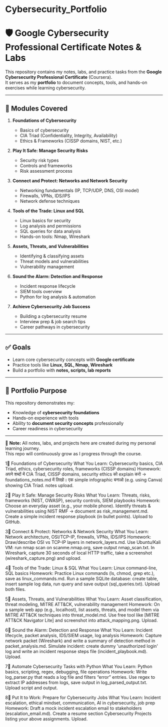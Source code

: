 # Cybersecurity_Portfolio
# 🛡️ Google Cybersecurity Professional Certificate Notes & Labs  

This repository contains my notes, labs, and practice tasks from the **Google Cybersecurity Professional Certificate** (Coursera).  
It serves as my **portfolio** to document concepts, tools, and hands-on exercises while learning cybersecurity.  


---

## 📘 Modules Covered  

1. **Foundations of Cybersecurity**  
   - Basics of cybersecurity  
   - CIA Triad (Confidentiality, Integrity, Availability)  
   - Ethics & Frameworks (CISSP domains, NIST, etc.)  

2. **Play It Safe: Manage Security Risks**  
   - Security risk types  
   - Controls and frameworks  
   - Risk assessment process  

3. **Connect and Protect: Networks and Network Security**  
   - Networking fundamentals (IP, TCP/UDP, DNS, OSI model)  
   - Firewalls, VPNs, IDS/IPS  
   - Network defense techniques  

4. **Tools of the Trade: Linux and SQL**  
   - Linux basics for security  
   - Log analysis and permissions  
   - SQL queries for data analysis  
   - Hands-on tools: Nmap, Wireshark  

5. **Assets, Threats, and Vulnerabilities**  
   - Identifying & classifying assets  
   - Threat models and vulnerabilities  
   - Vulnerability management  

6. **Sound the Alarm: Detection and Response**  
   - Incident response lifecycle  
   - SIEM tools overview  
   - Python for log analysis & automation  

7. **Achieve Cybersecurity Job Success**  
   - Building a cybersecurity resume  
   - Interview prep & job search tips  
   - Career pathways in cybersecurity  

---

## ✅ Goals  

- Learn core cybersecurity concepts with **Google certificate**  
- Practice tools like **Linux, SQL, Nmap, Wireshark**  
- Build a portfolio with **notes, scripts, lab reports**    

---

## 🚀 Portfolio Purpose  

This repository demonstrates my:  
- Knowledge of **cybersecurity foundations**  
- Hands-on experience with tools  
- Ability to **document security concepts** professionally  
- Career readiness in cybersecurity  

---

📌 **Note:** All notes, labs, and projects here are created during my personal learning journey.  
This repo will continuously grow as I progress through the course.  

1⃣ Foundations of Cybersecurity
What You Learn: Cybersecurity basics, CIA Triad, ethics, cybersecurity roles, frameworks (CISSP domains) 
Homework:
अपने शब्दों में CIA Triad, CISSP domains, security ethics को explain करो → foundations_notes.md में लिखो।
एक simple infographic बनाओ (e.g. using Canva) showing CIA Triad.
notes upload.

2⃣ Play It Safe: Manage Security Risks
What You Learn: Threats, risks, frameworks (NIST, OWASP), security controls, SIEM playbooks 
Homework:
Choose an everyday asset (e.g., your mobile phone). Identify threats & vulnerabilities using NIST RMF → document as risk_management.md.
Create a simple incident response playbook (in bullet points).
Upload to GitHub.

3⃣ Connect & Protect: Networks & Network Security
What You Learn: Network architecture, OSI/TCP-IP, firewalls, VPNs, IDS/IPS 
Homework:
Draw/describe OSI vs TCP-IP layers in network_layers.md.
Use Ubuntu/Kali VM: run nmap scan on scanme.nmap.org, save output nmap_scan.txt.
In Wireshark, capture 30 seconds of local HTTP traffic, take a screenshot (wireshark_capture.png) and upload.

4⃣ Tools of the Trade: Linux & SQL
What You Learn: Linux command-line, SQL basics 
Homework:
Practice Linux commands (ls, chmod, grep etc.), save as linux_commands.md.
Run a sample SQLite database: create table, insert sample log data, run query and save output (sql_queries.txt).
Upload both files.

5⃣ Assets, Threats, and Vulnerabilities
What You Learn: Asset classification, threat modeling, MITRE ATT&CK, vulnerability management 
Homework:
On a sample web app (e.g., localhost), list assets, threats, and model them via MITRE ATT&CK techniques into threat_model.md.
Use free tool like [MITRE ATT&CK Navigator Lite] and screenshot into attack_mapping.png.
Upload.

6⃣ Sound the Alarm: Detection and Response
What You Learn: Incident lifecycle, packet analysis, IDS/SIEM usage, log analysis 
Homework:
Capture network packet (Wireshark) and write a summary of detection method in packet_analysis.md.
Simulate incident: create dummy 'unauthorized login' log and write an incident response steps file (incident_playbook.md).
Upload.

7⃣ Automate Cybersecurity Tasks with Python
What You Learn: Python basics, scripting, regex, debugging, file operations 
Homework:
Write log_parser.py that reads a log file and filters “error” entries.
Use regex to extract IP addresses from logs, save output in log_parsed_output.txt.
Upload script and output.

8⃣ Put It to Work: Prepare for Cybersecurity Jobs
What You Learn: Incident escalation, ethical mindset, communication, AI in cybersecurity, job prep 
Homework:
Draft a mock incident escalation email to stakeholders (escalation_email.md).
Create a resume section Cybersecurity Projects listing your above assignments.
Upload.
